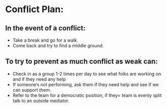 # Conflict Plan:

## In the event of a conflict:

 - Take a break and go for a walk.
 - Come back and try to find a middle ground.

## To try to prevent as much conflict as weak can:

 - Check in as a group 1-2 times per day to see what folks are working on and if they need any help
 - If someone’s not performing, ask them if they need help and see if we can support them.
 - Refer to the team for a democratic position, if they= team is evenly split talk to an outside mediator.

